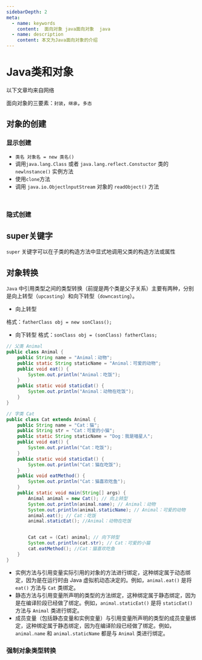 ```yaml
---
sidebarDepth: 2
meta:
  - name: keywords
    content:  面向对象 java面向对象  java 
  - name: description
    content: 本文为Java面向对象的介绍
---
```


# Java类和对象

以下文章均来自网络

面向对象的三要素：`封装`，`继承`，`多态`


## 对象的创建


### 显示创建

- `类名 对象名 = new 类名()`
- 调用`java.lang.Class` 或者 `java.lang.reflect.Constuctor` 类的 `newlnstance()` 实例方法
- 使用`clone`方法
- 调用 `java.io.ObjectlnputStream` 对象的 `readObject()` 方法

```java



```

### 隐式创建




## super关键字

`super` 关键字可以在子类的构造方法中显式地调用父类的构造方法或属性


## 对象转换

`Java` 中引用类型之间的类型转换（前提是两个类是父子关系）主要有两种，分别是向上转型（`upcasting`）和向下转型（`downcasting`）。


- 向上转型

格式：`fatherClass obj = new sonClass();`

-  向下转型
格式：`sonClass obj = (sonClass) fatherClass;`


```java
// 父类 Animal
public class Animal {
    public String name = "Animal：动物";
    public static String staticName = "Animal：可爱的动物";
    public void eat() {
        System.out.println("Animal：吃饭");
    }
    public static void staticEat() {
        System.out.println("Animal：动物在吃饭");
    }
}

// 字类 Cat
public class Cat extends Animal {
    public String name = "Cat：猫";
    public String str = "Cat：可爱的小猫";
    public static String staticName = "Dog：我是喵星人";
    public void eat() {
        System.out.println("Cat：吃饭");
    }
    public static void staticEat() {
        System.out.println("Cat：猫在吃饭");
    }
    public void eatMethod() {
        System.out.println("Cat：猫喜欢吃鱼");
    }
    public static void main(String[] args) {
        Animal animal = new Cat(); // 向上转型
        System.out.println(animal.name); // Animal：动物
        System.out.println(animal.staticName); // Animal：可爱的动物
        animal.eat(); // Cat：吃饭
        animal.staticEat(); //Animal：动物在吃饭


        Cat cat = (Cat) animal; // 向下转型
        System.out.println(cat.str); // Cat：可爱的小猫
        cat.eatMethod(); //Cat：猫喜欢吃鱼
    }
}
```

- 实例方法与引用变量实际引用的对象的方法进行绑定，这种绑定属于动态绑定，因为是在运行时由 Java 虚拟机动态决定的。例如，`animal.eat()` 是将 `eat()` 方法与 `Cat` 类绑定。
- 静态方法与引用变量所声明的类型的方法绑定，这种绑定属于静态绑定，因为是在编译阶段已经做了绑定。例如，`animal.staticEat()` 是将 `staticEat()` 方法与 `Animal` 类进行绑定。
- 成员变量（包括静态变量和实例变量）与引用变量所声明的类型的成员变量绑定，这种绑定属于静态绑定，因为在编译阶段已经做了绑定。例如，`animal.name` 和 `animal.staticName` 都是与 `Animal` 类进行绑定。


### 强制对象类型转换





